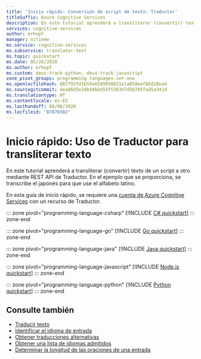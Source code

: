 ```yaml
---
title: 'Inicio rápido: Conversión de script de texto: Traductor'
titleSuffix: Azure Cognitive Services
description: En este tutorial aprenderá a transliterar (convertir) texto de un script a otro mediante Traductor. En este ejemplo, se transcribe el japonés para que use el alfabeto latino.
services: cognitive-services
author: erhopf
manager: nitinme
ms.service: cognitive-services
ms.subservice: translator-text
ms.topic: quickstart
ms.date: 05/26/2020
ms.author: erhopf
ms.custom: devx-track-python, devx-track-javascript
zone_pivot_groups: programming-languages-set-one
ms.openlocfilehash: 887f92fd1b59a0249050021e1a058eef8bd28ea4
ms.sourcegitcommit: dea88d5e28bd4bbd55f5303d7d58785fad5a341d
ms.translationtype: HT
ms.contentlocale: es-ES
ms.lasthandoff: 08/06/2020
ms.locfileid: "87876502"
---
```

# <a name="quickstart-use-the-translator-to-transliterate-text"></a>Inicio rápido: Uso de Traductor para transliterar texto

En este tutorial aprenderá a transliterar (convertir) texto de un script a otro mediante REST API de Traductor. En el ejemplo que se proporciona, se transcribe el japonés para que use el alfabeto latino.

En esta guía de inicio rápido, se requiere una [cuenta de Azure Cognitive Services](https://docs.microsoft.com/azure/cognitive-services/cognitive-services-apis-create-account) con un recurso de Traductor.

::: zone pivot="programming-language-csharp"
[!INCLUDE [C# quickstart](includes/transliterate-csharp.md)]
::: zone-end

::: zone pivot="programming-language-go"
[!INCLUDE [Go quickstart](includes/transliterate-go.md)]
::: zone-end

::: zone pivot="programming-language-java"
[!INCLUDE [Java quickstart](includes/transliterate-java.md)]
::: zone-end

::: zone pivot="programming-language-javascript"
[!INCLUDE [Node.js quickstart](includes/transliterate-nodejs.md)]
::: zone-end

::: zone pivot="programming-language-python"
[!INCLUDE [Python quickstart](includes/transliterate-python.md)]
::: zone-end

## <a name="see-also"></a>Consulte también

* [Traducir texto](quickstart-translate.md)
* [Identificar el idioma de entrada](quickstart-detect.md)
* [Obtener traducciones alternativas](quickstart-dictionary.md)
* [Obtener una lista de idiomas admitidos](quickstart-languages.md)
* [Determinar la longitud de las oraciones de una entrada](quickstart-sentences.md)
